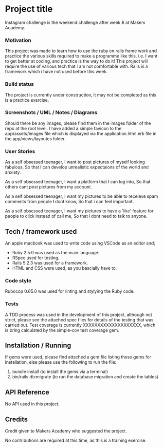 # Project title

Instagram challenge is the weekend challenge after week 8 at Makers Academy.

### Motivation

This project was made to learn how to use the ruby on rails frame work and
practice the various skills required to make a programme like this. i.e. I want
to get better at coding, and practice is the way to do it! This project will
require the use of various tech that I am not comfortable with. Rails is a
framework which i have not used before this week.

### Build status

The project is currently under construction, it may not be completed as this is
a practice exercise.

### Screenshots / UML / Notes / Diagrams

Should there be any images, please find them in the images folder of the repo at
the root level. I have added a simple favicon to the app/assets/images file which
is displayed via the application.html.erb file in the app/views/layoutes folder.

### User Stories

As a self obsessed teenager,
I want to post pictures of myself looking fabulous,
So that I can develop unrealistic expectaions of the world and anxiety.

As a self obsessed teenager,
I want a platform that I can log into,
So that others cant post pictures from my account.

As a self obsessed teenager,
I want my pictures to be able to receieve spam comments from people I dont know,
So that i can feel important.

As a self obsessed teenager,
I want my pictures to have a 'like' feature for people to click instead of call me,
So that i dont need to talk to anyone.

## Tech / framework used

An apple macbook was used to write code using VSCode as an editor and;

* Ruby 2.5.0 was used as the main language.
* RSpec used for testing.
* Rails 5.2.3 was used for a framework.
* HTML and CSS were used, as you bascially have to.

### Code style

Rubocop 0.65.0 was used for linting and stylying the Ruby code.

### Tests

A TDD process was used in the development of this project, although not strict,
please see the attached spec files for details of the testing that was carried
out. Test coverage is currently XXXXXXXXXXXXXXXXXXXX, which is bring calculated
by the simple-cov test coverage gem.

## Installation / Running

If gems were used, please find attached a gem file listing those gems for
installation, else please use the following to run the file:

1) bundle install (to install the gems via a terminal)
2) bin/rails db:migrate (to run the database migration and create the tables)

## API Reference

No API used in this project.

## Credits

Credit given to Makers Academy who suggested the project.

No contributions are required at this time, as this is a training exercise.